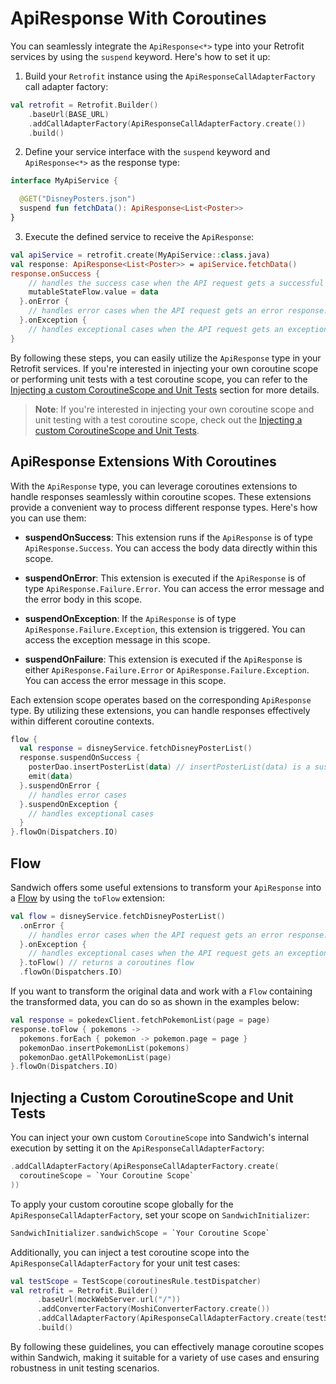 # ApiResponse With Coroutines

You can seamlessly integrate the `ApiResponse<*>` type into your Retrofit services by using the `suspend` keyword. Here's how to set it up:

1. Build your `Retrofit` instance using the `ApiResponseCallAdapterFactory` call adapter factory:

```kotlin
val retrofit = Retrofit.Builder()
    .baseUrl(BASE_URL)
    .addCallAdapterFactory(ApiResponseCallAdapterFactory.create())
    .build()
```

2. Define your service interface with the `suspend` keyword and `ApiResponse<*>` as the response type:

```kotlin
interface MyApiService {

  @GET("DisneyPosters.json")
  suspend fun fetchData(): ApiResponse<List<Poster>>
}
```

3. Execute the defined service to receive the `ApiResponse`:

```kotlin
val apiService = retrofit.create(MyApiService::class.java)
val response: ApiResponse<List<Poster>> = apiService.fetchData()
response.onSuccess {
    // handles the success case when the API request gets a successful response.
    mutableStateFlow.value = data
  }.onError {
    // handles error cases when the API request gets an error response.
  }.onException {
    // handles exceptional cases when the API request gets an exception response.
}
```

By following these steps, you can easily utilize the `ApiResponse` type in your Retrofit services. If you're interested in injecting your own coroutine scope or performing unit tests with a test coroutine scope, you can refer to the [Injecting a custom CoroutineScope and Unit Tests](https://github.com/skydoves/sandwich#injecting-a-custom-coroutinescope-and-unit-tests) section for more details.

> **Note**: If you're interested in injecting your own coroutine scope and unit testing with a test coroutine scope, check out the [Injecting a custom CoroutineScope and Unit Tests](https://github.com/skydoves/sandwich#injecting-a-custom-coroutinescope-and-unit-tests).

## ApiResponse Extensions With Coroutines

With the `ApiResponse` type, you can leverage coroutines extensions to handle responses seamlessly within coroutine scopes. These extensions provide a convenient way to process different response types. Here's how you can use them:

- **suspendOnSuccess**: This extension runs if the `ApiResponse` is of type `ApiResponse.Success`. You can access the body data directly within this scope.

- **suspendOnError**: This extension is executed if the `ApiResponse` is of type `ApiResponse.Failure.Error`. You can access the error message and the error body in this scope.

- **suspendOnException**: If the `ApiResponse` is of type `ApiResponse.Failure.Exception`, this extension is triggered. You can access the exception message in this scope.

- **suspendOnFailure**: This extension is executed if the `ApiResponse` is either `ApiResponse.Failure.Error` or `ApiResponse.Failure.Exception`. You can access the error message in this scope.

Each extension scope operates based on the corresponding `ApiResponse` type. By utilizing these extensions, you can handle responses effectively within different coroutine contexts.

```kotlin
flow {
  val response = disneyService.fetchDisneyPosterList()
  response.suspendOnSuccess {
    posterDao.insertPosterList(data) // insertPosterList(data) is a suspend function.
    emit(data)
  }.suspendOnError {
    // handles error cases
  }.suspendOnException {
    // handles exceptional cases
  }
}.flowOn(Dispatchers.IO)
```

## Flow

Sandwich offers some useful extensions to transform your `ApiResponse` into a [Flow](https://kotlinlang.org/docs/flow.html) by using the `toFlow` extension:

```kotlin
val flow = disneyService.fetchDisneyPosterList()
  .onError {
    // handles error cases when the API request gets an error response.
  }.onException {
    // handles exceptional cases when the API request gets an exception response.
  }.toFlow() // returns a coroutines flow
  .flowOn(Dispatchers.IO)
```

If you want to transform the original data and work with a `Flow` containing the transformed data, you can do so as shown in the examples below:

```kotlin
val response = pokedexClient.fetchPokemonList(page = page)
response.toFlow { pokemons ->
  pokemons.forEach { pokemon -> pokemon.page = page }
  pokemonDao.insertPokemonList(pokemons)
  pokemonDao.getAllPokemonList(page)
}.flowOn(Dispatchers.IO)
```

## Injecting a Custom CoroutineScope and Unit Tests

You can inject your own custom `CoroutineScope` into Sandwich's internal execution by setting it on the `ApiResponseCallAdapterFactory`:

```kotlin
.addCallAdapterFactory(ApiResponseCallAdapterFactory.create(
  coroutineScope = `Your Coroutine Scope`
))
```

To apply your custom coroutine scope globally for the `ApiResponseCallAdapterFactory`, set your scope on `SandwichInitializer`:

```kotlin
SandwichInitializer.sandwichScope = `Your Coroutine Scope`
```

Additionally, you can inject a test coroutine scope into the `ApiResponseCallAdapterFactory` for your unit test cases:

```kotlin
val testScope = TestScope(coroutinesRule.testDispatcher)
val retrofit = Retrofit.Builder()
      .baseUrl(mockWebServer.url("/"))
      .addConverterFactory(MoshiConverterFactory.create())
      .addCallAdapterFactory(ApiResponseCallAdapterFactory.create(testScope))
      .build()
```

By following these guidelines, you can effectively manage coroutine scopes within Sandwich, making it suitable for a variety of use cases and ensuring robustness in unit testing scenarios.